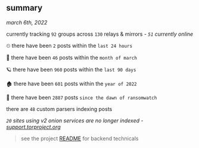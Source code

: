 
## summary
_march 6th, 2022_

currently tracking `92` groups across `130` relays & mirrors - _`51` currently online_

⏲ there have been `2` posts within the `last 24 hours`

🦈 there have been `46` posts within the `month of march`

🪐 there have been `960` posts within the `last 90 days`

🏚 there have been `601` posts within the `year of 2022`

🦕 there have been `2887` posts `since the dawn of ransomwatch`

there are `48` custom parsers indexing posts

_`20` sites using v2 onion services are no longer indexed - [support.torproject.org](https://support.torproject.org/onionservices/v2-deprecation/)_

> see the project [README](https://github.com/thetanz/ransomwatch#ransomwatch--) for backend technicals
